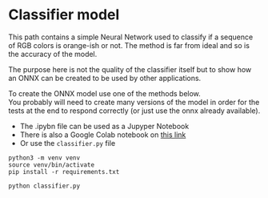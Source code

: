 # Classifier model

This path contains a simple Neural Network used to classify if a sequence of RGB colors is orange-ish or not. The method is far from ideal and so is the accuracy of the model.  

The purpose here is not the quality of the classifier itself but to show how an ONNX can be created to be used by other applications.

To create the ONNX model use one of the methods below.  
You probably will need to create many versions of the model in order for the tests at the end to respond correctly (or just use the onnx already available).  
- The .ipybn file can be used as a Jupyper Notebook
- There is also a Google Colab notebook on [this link](https://colab.research.google.com/drive/1n96fSzKV3Siu7gXT4ia2UFVBAi-3VTmE?usp=sharing)
- Or use the `classifier.py` file
```
python3 -m venv venv
source venv/bin/activate
pip install -r requirements.txt

python classifier.py
```
